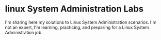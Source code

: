 # linux System Administration Labs
I'm sharing here my solutions to Linux System Administration scenarios.
I'm not an expert, I'm learning, practicing, and preparing for a Linux System Administration job.
